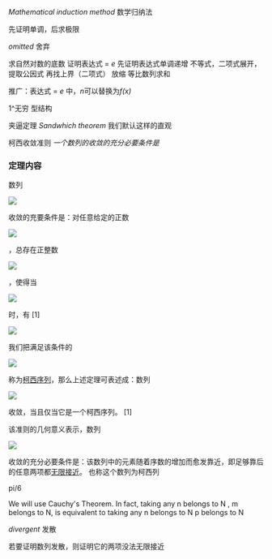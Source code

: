 *Mathematical induction method* 数学归纳法

先证明单调，后求极限

*omitted* 舍弃

求自然对数的底数 证明表达式 = *e*
	先证明表达式单调递增
		不等式，二项式展开，提取公因式
	再找上界（二项式）
		放缩
		等比数列求和

推广：表达式 = *e* 中，*n*可以替换为*f(x)*

1^无穷 型结构

夹逼定理 *Sandwhich theorem*
我们默认这样的直观

柯西收敛准则
*一个数列的收敛的充分必要条件是*
### 定理内容

数列

![](https://bkimg.cdn.bcebos.com/formula/b02c5cd882b12a9ac6df9d96ff51be88.svg)

收敛的充要条件是：对任意给定的正数

![](https://bkimg.cdn.bcebos.com/formula/d74298a751d310323271e5cd5efc4227.svg)

，总存在正整数

![](https://bkimg.cdn.bcebos.com/formula/63719b25aed7e9210356840b816ecdd1.svg)

，使得当

![](https://bkimg.cdn.bcebos.com/formula/de711a89f4e47721ebdb172569af80a6.svg)

时，有 [1]

![](https://bkimg.cdn.bcebos.com/formula/641f8afc2cfe41fe492c38e1f7a93ff5.svg)

我们把满足该条件的

![](https://bkimg.cdn.bcebos.com/formula/b02c5cd882b12a9ac6df9d96ff51be88.svg)

称为[柯西序列](https://baike.baidu.com/item/%E6%9F%AF%E8%A5%BF%E5%BA%8F%E5%88%97/2284917?fromModule=lemma_inlink)，那么上述定理可表述成：数列

![](https://bkimg.cdn.bcebos.com/formula/b02c5cd882b12a9ac6df9d96ff51be88.svg)

收敛，当且仅当它是一个柯西序列。 [1]

该准则的几何意义表示，数列

![](https://bkimg.cdn.bcebos.com/formula/b02c5cd882b12a9ac6df9d96ff51be88.svg)

收敛的充分必要条件是：该数列中的元素随着序数的增加而愈发靠近，即足够靠后的任意两项都[无限接近](https://baike.baidu.com/item/%E6%97%A0%E9%99%90%E6%8E%A5%E8%BF%91/14040101?fromModule=lemma_inlink)。
也称这个数列为柯西列


pi/6

We will use Cauchy's Theorem. In fact, taking any n belongs to N
, m belongs to N, is equivalent to taking any n belongs to N
p belongs to N

*divergent*  发散

若要证明数列发散，则证明它的两项没法无限接近